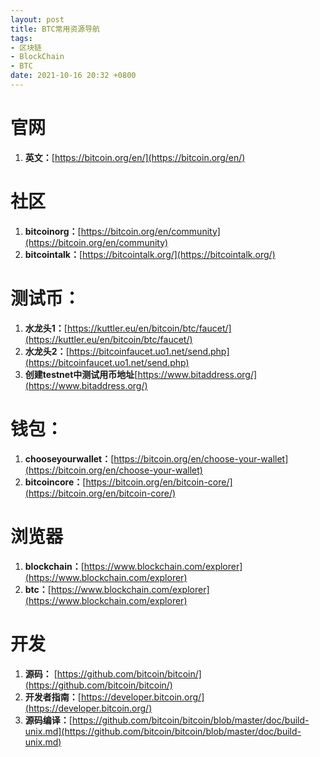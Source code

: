 ```yaml
---
layout: post
title: BTC常用资源导航
tags: 
- 区块链
- BlockChain
- BTC
date: 2021-10-16 20:32 +0800
---
```




# 官网



1. **英文：**[https://bitcoin.org/en/](https://bitcoin.org/en/)


# 社区

1. **bitcoinorg：**[https://bitcoin.org/en/community](https://bitcoin.org/en/community)
2. **bitcointalk：**[https://bitcointalk.org/](https://bitcointalk.org/)

# 测试币：

1. **水龙头1：**[https://kuttler.eu/en/bitcoin/btc/faucet/](https://kuttler.eu/en/bitcoin/btc/faucet/)
1. **水龙头2：**[https://bitcoinfaucet.uo1.net/send.php](https://bitcoinfaucet.uo1.net/send.php)
2. **创建testnet中测试用币地址**[https://www.bitaddress.org/](https://www.bitaddress.org/)

# 钱包：

1. **chooseyourwallet：**[https://bitcoin.org/en/choose-your-wallet](https://bitcoin.org/en/choose-your-wallet)
2. **bitcoincore：**[https://bitcoin.org/en/bitcoin-core/](https://bitcoin.org/en/bitcoin-core/)


# 浏览器

1. **blockchain：**[https://www.blockchain.com/explorer](https://www.blockchain.com/explorer)
2. **btc：**[https://www.blockchain.com/explorer](https://www.blockchain.com/explorer)



# 开发
1. **源码：** [https://github.com/bitcoin/bitcoin/](https://github.com/bitcoin/bitcoin/)
2. **开发者指南：**[https://developer.bitcoin.org/](https://developer.bitcoin.org/)
3. **源码编译：**[https://github.com/bitcoin/bitcoin/blob/master/doc/build-unix.md](https://github.com/bitcoin/bitcoin/blob/master/doc/build-unix.md)
